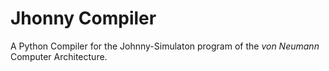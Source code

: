 # Jhonny Compiler

A Python Compiler for the Johnny-Simulaton program of the *von Neumann* Computer Architecture.